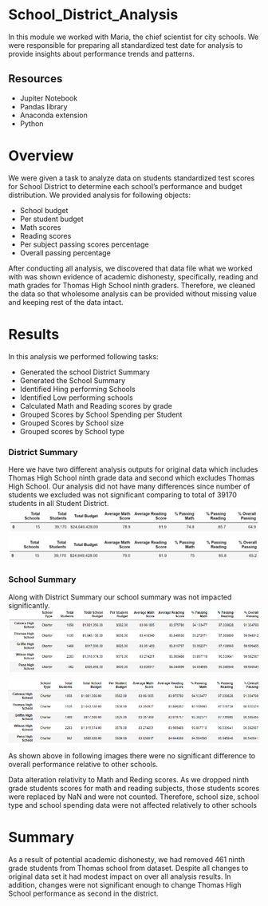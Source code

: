 # School_District_Analysis
In this module we worked with Maria, the chief scientist for city schools. 
We were responsible for preparing all standardized test date for analysis to provide insights about performance trends and patterns. 

## Resources 
- Jupiter Notebook
- Pandas library 
- Anaconda extension
- Python 

# Overview
We were given a task to analyze data on students standardized test scores for School District to determine each school’s performance and budget distribution. 
We provided analysis for following objects:
- School budget 
- Per student budget 
- Math scores 
- Reading scores 
- Per subject passing scores percentage 
- Overall passing percentage  

After conducting all analysis, we discovered that data file what we worked with was shown evidence of academic dishonesty, specifically, reading and math grades for Thomas High School ninth graders. Therefore, we cleaned the data so that wholesome analysis can be provided without missing value and keeping rest of the data intact.

# Results
In this analysis we performed following tasks:
- Generated the school District Summary 
- Generated the School Summary 
- Identified Hing performing Schools
- Identified Low performing schools 
- Calculated Math and Reading scores by grade 
- Grouped Scores by School Spending per Student
- Grouped Scores by School size
- Grouped scores by School type 

### District Summary 
Here we have two different analysis outputs for original data which includes Thomas High School ninth grade data and second which excludes Thomas High School. Our analysis did not have many differences since number of students we excluded was not significant comparing to total of 39170 students in all Student District.
![New_DistrictlSummary](https://github.com/kossakova/School_District_Analysis/blob/main/Analysis%20Images/New_DistrictlSummary.png)
![Org_DistrictlSummary](https://github.com/kossakova/School_District_Analysis/blob/main/Analysis%20Images/Org_DistrictSummary.png)


### School Summary 
Along with District Summary our school summary was not impacted significantly. 
![school_summary_before](https://github.com/kossakova/School_District_Analysis/blob/main/Analysis%20Images/school_summary_before.png)

![school_summary_after](https://github.com/kossakova/School_District_Analysis/blob/main/Analysis%20Images/school_summary_after.png)

As shown above in following images there were no significant difference to overall performance relative to other schools. 

Data alteration relativity to Math and Reding scores.
As we dropped ninth grade students scores for math and reading subjects, those students scores were replaced by NaN and were not counted. 
Therefore, school size, school type and school spending data were not affected relatively to other schools 

# Summary
As a result of potential academic dishonesty, we had removed 461 ninth grade students from Thomas school from dataset. Despite all changes to original data set it had modest impact on over all analysis results. In addition, changes were not significant enough to change Thomas High School performance as second in the district. 

